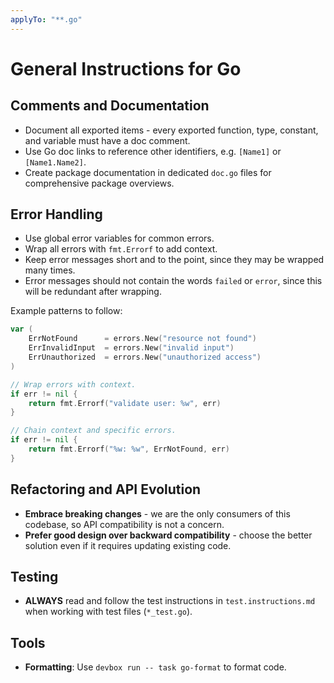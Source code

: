 ```yaml
---
applyTo: "**.go"
---
```


# General Instructions for Go

## Comments and Documentation
- Document all exported items - every exported function, type, constant, and variable must have a doc comment.
- Use Go doc links to reference other identifiers, e.g. `[Name1]` or `[Name1.Name2]`.
- Create package documentation in dedicated `doc.go` files for comprehensive package overviews.

## Error Handling
- Use global error variables for common errors.
- Wrap all errors with `fmt.Errorf` to add context.
- Keep error messages short and to the point, since they may be wrapped many times.
- Error messages should not contain the words `failed` or `error`, since this will be redundant after wrapping.

Example patterns to follow:

```go
var (
    ErrNotFound      = errors.New("resource not found")
    ErrInvalidInput  = errors.New("invalid input")
    ErrUnauthorized  = errors.New("unauthorized access")
)

// Wrap errors with context.
if err != nil {
    return fmt.Errorf("validate user: %w", err)
}

// Chain context and specific errors.
if err != nil {
    return fmt.Errorf("%w: %w", ErrNotFound, err)
}
```

## Refactoring and API Evolution
- **Embrace breaking changes** - we are the only consumers of this codebase, so API compatibility is not a concern.
- **Prefer good design over backward compatibility** - choose the better solution even if it requires updating existing code.

## Testing
- **ALWAYS** read and follow the test instructions in `test.instructions.md` when working with test files (`*_test.go`).

## Tools
- **Formatting**: Use `devbox run -- task go-format` to format code.
